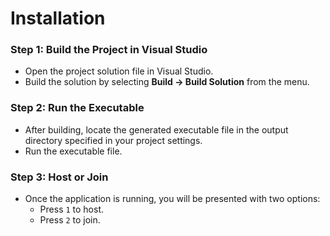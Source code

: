 # Installation

### Step 1: Build the Project in Visual Studio

- Open the project solution file in Visual Studio.
- Build the solution by selecting **Build -> Build Solution** from the menu.

### Step 2: Run the Executable

- After building, locate the generated executable file in the output directory specified in your project settings.
- Run the executable file.

### Step 3: Host or Join

- Once the application is running, you will be presented with two options:
  - Press `1` to host.
  - Press `2` to join.
